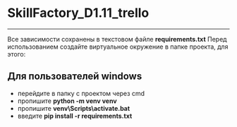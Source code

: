 # SkillFactory_D1.11_trello
______________________________
Все зависимости сохранены в текстовом файле **requirements.txt**
Перед использованием создайте виртуальное окружение в папке проекта, для этого:
## Для пользователей windows
* перейдите в папку с проектом через cmd
* пропишите **python -m venv venv**
* пропишите **venv\Scripts\activate.bat**
* введите **pip install -r requirements.txt**

